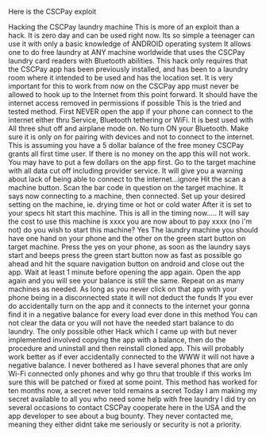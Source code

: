 Here is the CSCPay exploit

   
Hacking the CSCPay laundry machine This is more of an exploit than a hack. It is zero day and can be used right now. Its so simple a teenager can use it with only a basic knowledge of ANDROID operating system It allows one to do free laundry at ANY machine worldwide that uses the CSCPay laundry card readers with Bluetooth abilities. This hack only requires that the CSCPay app has been previously installed, and has been to a laundry room where it intended to be used and has the location set. It is very important for this to work from now on the CSCPay app must never be allowed to hook up to the Internet from this point forward. It should have the internet access removed in permissions if possible This is the tried and tested method. First NEVER open the app if your phone can connect to the internet either thru Service, Bluetooth tethering or WiFi. It is best used with All three shut off and airplane mode on. No turn ON your Bluetooth. Make sure it is only on for pairing with devices and not to connect to the internet. This is assuming you have a 5 dollar balance of the free money CSCPay grants all first time user. If there is no money on the app this will not work. You may have to put a few dollars on the app first. Go to the target machine with all data cut off including provider service. It will give you a warning about lack of being able to connect to the internet...ignore Hit the scan a machine button. Scan the bar code in question on the target machine. It says now connecting to a machine, then connected. Set up your desired setting on the machine, ie. drying time or hot or cold water After it is set to your specs hit start this machine. This is all in the timing now..... It will say the cost to use this machine is xxxx you are now about to pay xxxx (no i'm not) do you wish to start this machine? Yes The laundry machine you should have one hand on your phone and the other on the green start button on target machine. Press the yes on your phone, as soon as the laundry says start and beeps press the green start button now as fast as possible go ahead and hit the square navigation button on android and close out the app. Wait at least 1 minute before opening the app again. Open the app again and you will see your balance is still the same. Repeat on as many machines as needed. As long as you never click on that app with your phone being in a disconnected state it will not deduct the funds If you ever do accidentally turn on the app and it connects to the internet your gonna find it in a negative balance for every load ever done in this method You can not clear the data or you will not have the needed start balance to do laundry. The only possible other Hack which I came up with but never implemented involved copying the app with a balance, then do the procedure and uninstall and then reinstall cloned app. This will probably work better as if ever accidentally connected to the WWW it will not have a negative balance. I never bothered as I have several phones that are only Wi-Fi connected only phones and why go thru that trouble if this works Im sure this will be patched or fixed at some point. This method has worked for ten months now, a secret never told remains a secret Today I am making my secret available to all you who need some help with free laundry I did try on several occasions to contact CSCPay cooperate here in the USA and the app developer to see about a bug bounty. They never contacted me, meaning they either didnt take me seriously or security is not a priority.

